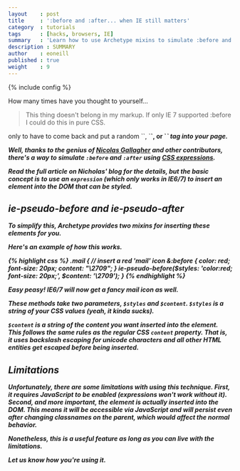 ```yaml
---
layout    : post
title     : ':before and :after... when IE still matters'
category  : tutorials
tags      : [hacks, browsers, IE]
summary   : 'Learn how to use Archetype mixins to simulate :before and :after support in IE6/7'
description : SUMMARY
author    : eoneill
published : true
weight    : 9
---
```

{% include config %}

How many times have you thought to yourself...
<blockquote>This thing doesn't belong in my markup. If only IE 7 supported :before I could do this in pure CSS.</blockquote>
only to have to come back and put a random `<span>`, `<b>`, or `<i>` tag into your page.

Well, thanks to the genius of [Nicolas Gallagher](http://nicolasgallagher.com) and other contributors, there's a way to simulate `:before` and `:after` using [CSS expressions](http://nicolasgallagher.com/better-float-containment-in-ie/).

Read the full article on Nicholas' blog for the details, but the basic concept is to use an `expression` (which only works in IE6/7) to insert an element into the DOM that can be styled.

## ie-pseudo-before and ie-pseudo-after

To simplify this, Archetype provides two mixins for inserting these elements for you.

Here's an example of how this works.

{% highlight css %}
.mail {
  // insert a red 'mail' icon
  &:before {
    color: red;
    font-size: 20px;
    content: "\2709";
  }
  ie-pseudo-before($styles: 'color:red; font-size: 20px;', $content: '\2709');
}
{% endhighlight %}

Easy peasy! IE6/7 will now get a fancy mail icon as well.

These methods take two parameters, `$styles` and `$content`. `$styles` is a string of your CSS values (yeah, it kinda sucks).

`$content` is a string of the content you want inserted into the element. This follows the same rules as the regular CSS `content` property.
That is, it uses backslash escaping for unicode characters and all other HTML entities get escaped before being inserted.

## Limitations

Unfortunately, there are some limitations with using this technique. First, it requires JavaScript to be enabled (expressions won't work without it).
Second, and more important, the element is actually inserted into the DOM. This means it will be accessible via JavaScript and will persist even after changing classnames on the parent, which would affect the normal behavior.

Nonetheless, this is a useful feature as long as you can live with the limitations.

Let us know how you're using it.
